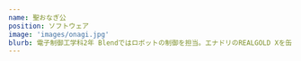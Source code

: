 ```yaml
---
name: 聖おなぎ公
position: ソフトウェア
image: 'images/onagi.jpg'
blurb: 電子制御工学科2年 Blendではロボットの制御を担当。エナドリのREALGOLD Xを缶の水とか言いながらがぶ飲みしがち。
---
```


